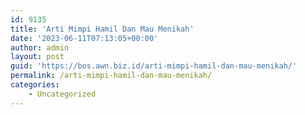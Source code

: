 ```yaml
---
id: 9135
title: 'Arti Mimpi Hamil Dan Mau Menikah'
date: '2023-06-11T07:13:05+00:00'
author: admin
layout: post
guid: 'https://bos.awn.biz.id/arti-mimpi-hamil-dan-mau-menikah/'
permalink: /arti-mimpi-hamil-dan-mau-menikah/
categories:
    - Uncategorized
---
```


